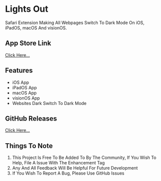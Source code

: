 # Lights Out

Safari Extension Making All Webpages Switch To Dark Mode On iOS, iPadOS, macOS And visionOS. 

## App Store Link

[Click Here...]()

## Features

- iOS App
- iPadOS App
- macOS App
- visionOS App
- Websites Dark Switch To Dark Mode

## GitHub Releases

[Click Here...](https://github.com/markydoodled/Lights-Out/releases)

## Things To Note

1. This Project Is Free To Be Added To By The Community, If You Wish To Help, File A Issue With The Enhancement Tag
2. Any And All Feedback Will Be Helpful For Future Development
3. If You Wish To Report A Bug, Please Use GitHub Issues
